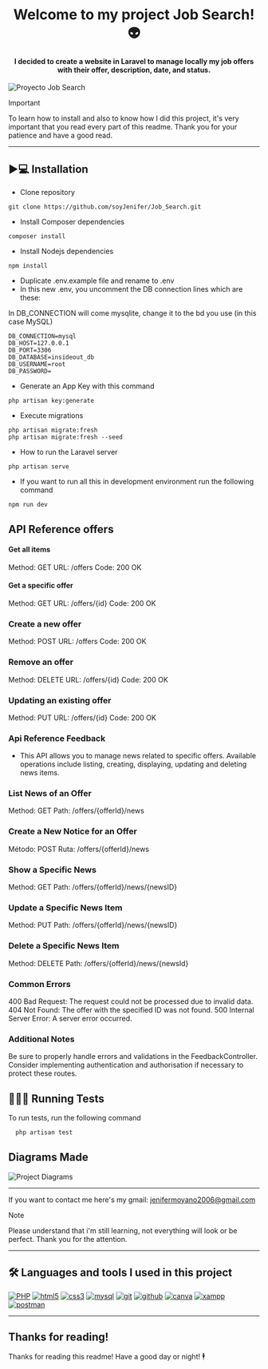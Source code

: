 <div align="center">
    
# Welcome to my project Job Search! 👽

#### I decided to create a website in Laravel to manage locally my job offers with their offer, description, date, and status.
</div>

![Proyecto Job Search](https://github.com/user-attachments/assets/d365740b-2225-4553-9a09-98a5aa5c0ff3)

>[!IMPORTANT]
>To learn how to install and also to know how I did this project, it's very important that you read every part of this readme. Thank you for your patience and have a good read.
>
---

## ▶️💻 Installation
- Clone repository
```
git clone https://github.com/soyJenifer/Job_Search.git
```

- Install Composer dependencies

```
composer install
```
- Install Nodejs dependencies

```
npm install
```
- Duplicate .env.example file and rename to .env
- In this new .env, you uncomment the DB connection lines which are these:
 
In DB_CONNECTION will come mysqlite, change it to the bd you use (in this case MySQL)

```
DB_CONNECTION=mysql
DB_HOST=127.0.0.1
DB_PORT=3306
DB_DATABASE=insideout_db
DB_USERNAME=root
DB_PASSWORD=
```
 - Generate an App Key with this command 
```
php artisan key:generate 
```
- Execute migrations  
```
php artisan migrate:fresh
php artisan migrate:fresh --seed
```
- How to run the Laravel server  
```
php artisan serve
```

- If you want to run all this in development environment run the following command  
```
npm run dev
```

    
## API Reference offers

#### Get all items

Method: GET
URL: /offers
Code: 200 OK

#### Get a specific offer

Method: GET
URL: /offers/{id}
Code: 200 OK

### Create a new offer

Method: POST
URL: /offers
Code: 200 OK

### Remove an offer

Method: DELETE
URL: /offers/{id}
Code: 200 OK

### Updating an existing offer

Method: PUT
URL: /offers/{id}
Code: 200 OK

### Api Reference Feedback
- This API allows you to manage news related to specific offers. Available operations include listing, creating, displaying, updating and deleting news items.

### List News of an Offer

Method: GET
Path: /offers/{offerId}/news

### Create a New Notice for an Offer
Método: POST
Ruta: /offers/{offerId}/news

### Show a Specific News

Method: GET
Path: /offers/{offerId}/news/{newsID}

### Update a Specific News Item

Method: PUT
Path: /offers/{offerId}/news/{newsID}

### Delete a Specific News Item

Method: DELETE
Path: /offers/{offerId}/news/{newsId}



### Common Errors

400 Bad Request: The request could not be processed due to invalid data.
404 Not Found: The offer with the specified ID was not found.
500 Internal Server Error: A server error occurred.

### Additional Notes

Be sure to properly handle errors and validations in the FeedbackController.
Consider implementing authentication and authorisation if necessary to protect these routes.


## 🏃‍♂️🧪 Running Tests

To run tests, run the following command

```bash
  php artisan test

```
## Diagrams Made

![Project Diagrams](https://github.com/user-attachments/assets/c042059f-431d-4c9c-a141-f96f08e0c808)
***

If you want to contact me here's my gmail: jenifermoyano2006@gmail.com
>[!NOTE]
>Please understand that i'm still learning, not everything will look or be perfect. Thank you for the attention.
***

## 🛠 Languages and tools I used in this project

<a href='https://github.com/shivamkapasia0' target="_blank"><img alt='PHP' src='https://img.shields.io/badge/PHP-100000?style=for-the-badge&logo=PHP&logoColor=white&labelColor=896696&color=896696'/></a>
<a href='https://github.com/shivamkapasia0' target="_blank"><img alt='html5' src='https://img.shields.io/badge/html-100000?style=for-the-badge&logo=html5&logoColor=white&labelColor=FF8400&color=FF8400'/></a>
<a href='https://github.com/shivamkapasia0' target="_blank"><img alt='css3' src='https://img.shields.io/badge/css-100000?style=for-the-badge&logo=css3&logoColor=white&labelColor=079FB0&color=079FB0'/></a>
<a href='https://github.com/shivamkapasia0' target="_blank"><img alt='mysql' src='https://img.shields.io/badge/mysql-100000?style=for-the-badge&logo=mysql&logoColor=white&labelColor=1C662F&color=1C662F'/></a>
<a href='https://github.com/shivamkapasia0' target="_blank"><img alt='git' src='https://img.shields.io/badge/git-100000?style=for-the-badge&logo=git&logoColor=white&labelColor=FF0000&color=FF0000'/></a>
<a href='https://github.com/shivamkapasia0' target="_blank"><img alt='github' src='https://img.shields.io/badge/github-100000?style=for-the-badge&logo=github&logoColor=white&labelColor=000000&color=000000'/></a>
<a href='https://github.com/shivamkapasia0' target="_blank"><img alt='canva' src='https://img.shields.io/badge/canva-100000?style=for-the-badge&logo=canva&logoColor=white&labelColor=A700FB&color=A700FB'/></a>
<a href='https://github.com/shivamkapasia0' target="_blank"><img alt='xampp' src='https://img.shields.io/badge/xampp-100000?style=for-the-badge&logo=xampp&logoColor=white&labelColor=FF8800&color=FF8800'/></a>
<a href='https://github.com/shivamkapasia0' target="_blank"><img alt='postman' src='https://img.shields.io/badge/postman-100000?style=for-the-badge&logo=postman&logoColor=white&labelColor=FF0000&color=FF0000'/></a>
***

## Thanks for reading!
Thanks for reading this readme!
Have a good day or night! 🕴️
